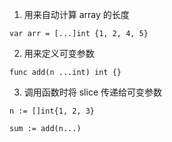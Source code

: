 1. 用来自动计算 array 的长度

```
var arr = [...]int {1, 2, 4, 5}
```

2. 用来定义可变参数

```
func add(n ...int) int {}
```

3. 调用函数时将 slice 传递给可变参数

```
n := []int{1, 2, 3}

sum := add(n...)
```
